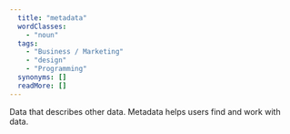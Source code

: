 ```yaml
---
  title: "metadata"
  wordClasses: 
    - "noun"
  tags: 
    - "Business / Marketing"
    - "design"
    - "Programming"
  synonyms: []
  readMore: []
---
```

Data that describes other data. Metadata helps users find and work with data.
